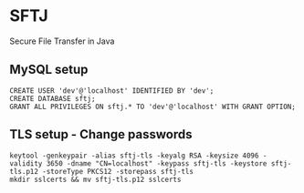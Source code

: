 # SFTJ
Secure File Transfer in Java

## MySQL setup
```MySQL
CREATE USER 'dev'@'localhost' IDENTIFIED BY 'dev';
CREATE DATABASE sftj;
GRANT ALL PRIVILEGES ON sftj.* TO 'dev'@'localhost' WITH GRANT OPTION;
```

## TLS setup - Change passwords
```console
keytool -genkeypair -alias sftj-tls -keyalg RSA -keysize 4096 -validity 3650 -dname "CN=localhost" -keypass sftj-tls -keystore sftj-tls.p12 -storeType PKCS12 -storepass sftj-tls
mkdir sslcerts && mv sftj-tls.p12 sslcerts
```
